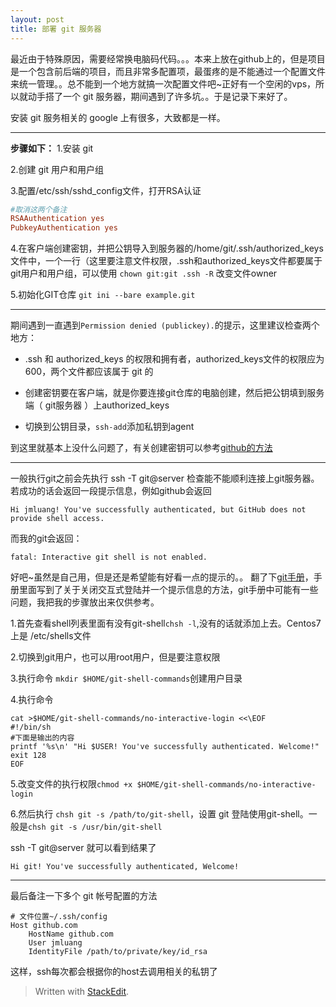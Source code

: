 ```yaml
---
layout: post
title: 部署 git 服务器
---
```


最近由于特殊原因，需要经常换电脑码代码。。。本来上放在github上的，但是项目是一个包含前后端的项目，而且非常多配置项，最蛋疼的是不能通过一个配置文件来统一管理。。总不能到一个地方就搞一次配置文件吧~正好有一个空闲的vps，所以就动手搭了一个 git 服务器，期间遇到了许多坑。。于是记录下来好了。

安装 git 服务相关的 google 上有很多，大致都是一样。


----------


**步骤如下：**
1.安装 git

2.创建 git 用户和用户组

3.配置/etc/ssh/sshd_config文件，打开RSA认证
```Ini
#取消这两个备注
RSAAuthentication yes
PubkeyAuthentication yes
```

4.在客户端创建密钥，并把公钥导入到服务器的/home/git/.ssh/authorized_keys 文件中，一个一行（这里要注意文件权限，.ssh和authorized_keys文件都要属于git用户和用户组，可以使用 `chown git:git .ssh -R` 改变文件owner

5.初始化GIT仓库 `git ini --bare example.git`


----------


期间遇到一直遇到`Permission denied (publickey).`的提示，这里建议检查两个地方：

 -  .ssh 和 authorized_keys 的权限和拥有者，authorized_keys文件的权限应为600，两个文件都应该属于 git 的

 - 创建密钥要在客户端，就是你要连接git仓库的电脑创建，然后把公钥填到服务端（ git服务器 ）上authorized_keys

 - 切换到公钥目录，`ssh-add`添加私钥到agent

到这里就基本上没什么问题了，有关创建密钥可以参考[github的方法](https://help.github.com/articles/connecting-to-github-with-ssh/)


----------


一般执行git之前会先执行 ssh -T git@server 检查能不能顺利连接上git服务器。若成功的话会返回一段提示信息，例如github会返回
```string
Hi jmluang! You've successfully authenticated, but GitHub does not provide shell access.
```
而我的git会返回：
```string
fatal: Interactive git shell is not enabled.
```

好吧~虽然是自己用，但是还是希望能有好看一点的提示的。。
翻了下[git手册](https://git-scm.com/docs/git-shell)，手册里面写到了关于关闭交互式登陆并一个提示信息的方法，git手册中可能有一些问题，我把我的步骤放出来仅供参考。

1.首先查看shell列表里面有没有git-shell`chsh -l`,没有的话就添加上去。Centos7 上是 /etc/shells文件

2.切换到git用户，也可以用root用户，但是要注意权限

3.执行命令 `mkdir $HOME/git-shell-commands`创建用户目录

4.执行命令
```
cat >$HOME/git-shell-commands/no-interactive-login <<\EOF
#!/bin/sh
#下面是输出的内容
printf '%s\n' "Hi $USER! You've successfully authenticated. Welcome!"
exit 128
EOF
```
5.改变文件的执行权限`chmod +x $HOME/git-shell-commands/no-interactive-login`

6.然后执行 `chsh git -s /path/to/git-shell`，设置 git 登陆使用git-shell。一般是`chsh git -s /usr/bin/git-shell`

ssh -T git@server 就可以看到结果了
```string
Hi git! You've successfully authenticated, Welcome!
```


----------

最后备注一下多个 git 帐号配置的方法
```
# 文件位置~/.ssh/config
Host github.com
    HostName github.com
    User jmluang
    IdentityFile /path/to/private/key/id_rsa
```
这样，ssh每次都会根据你的host去调用相关的私钥了

> Written with [StackEdit](https://stackedit.io/).
